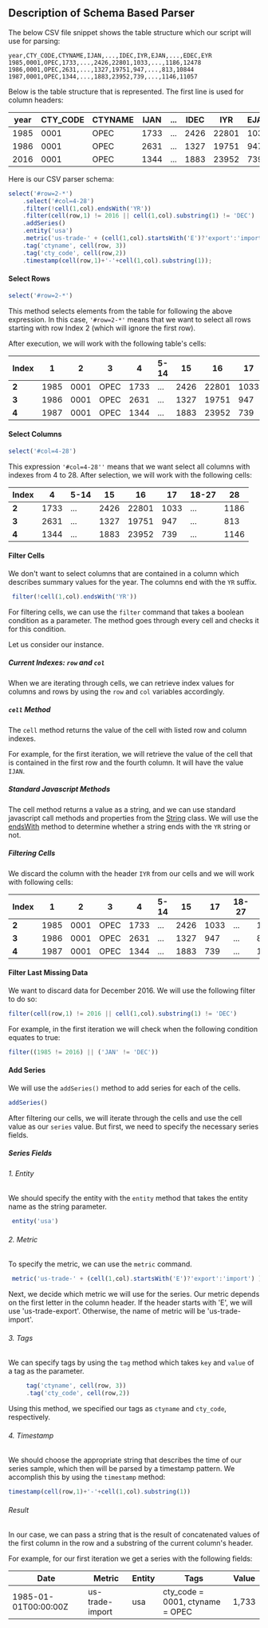 ## Description of Schema Based Parser

The below CSV file snippet shows the table structure which our script will use for parsing:

```csv
year,CTY_CODE,CTYNAME,IJAN,...,IDEC,IYR,EJAN,...,EDEC,EYR
1985,0001,OPEC,1733,...,2426,22801,1033,...,1186,12478
1986,0001,OPEC,2631,...,1327,19751,947,...,813,10844
1987,0001,OPEC,1344,...,1883,23952,739,...,1146,11057
```

Below is the table structure that is represented. The first line is used for column headers:

| year | CTY_CODE | CTYNAME | IJAN | ... | IDEC | IYR   | EJAN | ... | EDEC | EYR   | 
|------|----------|---------|------|-----|------|-------|------|-----|------|-------| 
| 1985 | 0001     | OPEC    | 1733 | ... | 2426 | 22801 | 1033 | ... | 1186 | 12478 | 
| 1986 | 0001     | OPEC    | 2631 | ... | 1327 | 19751 | 947  | ... | 813  | 10844 | 
| 2016 | 0001     | OPEC    | 1344 | ... | 1883 | 23952 | 739  | ... | 1146 | 11057 | 

Here is our CSV parser schema:
 
```javascript
select('#row=2-*')
    .select('#col=4-28')
    .filter(!cell(1,col).endsWith('YR'))
    .filter(cell(row,1) != 2016 || cell(1,col).substring(1) != 'DEC')
    .addSeries()
    .entity('usa')
    .metric('us-trade-' + (cell(1,col).startsWith('E')?'export':'import') )
    .tag('ctyname', cell(row, 3))
    .tag('cty_code', cell(row,2))
    .timestamp(cell(row,1)+'-'+cell(1,col).substring(1));
```

#### Select Rows

```javascript
select('#row=2-*')
```

This method selects elements from the table for following the above expression.
In this case, `'#row=2-*'`  means that we want to select all rows starting with row Index 2 (which will ignore the first row).

After execution, we will work with the following table's cells:

|  Index | 1   | 2    | 3    | 4    |5-14 | 15   | 16    | 17   |18-27|   28|  29   | 
|------|------|------|------|------|-----|------|-------|------|-----|------|-------| 
| **2** | 1985 | 0001 | OPEC | 1733 | ... | 2426 | 22801 | 1033 | ... | 1186 | 12478 | 
| **3** | 1986 | 0001 | OPEC | 2631 | ... | 1327 | 19751 | 947  | ... | 813  | 10844 | 
| **4** | 1987 | 0001 | OPEC | 1344 | ... | 1883 | 23952 | 739  | ... | 1146 | 11057 |
 
#### Select Columns  
 
 ```javascript
 select('#col=4-28')
 ```
 
This expression `'#col=4-28''` means that we want select all columns with indexes from 4 to 28. After selection, we will work with the following cells:

|  Index | 4    |5-14 | 15   | 16    | 17   |18-27|   28 |
|-------|-------|-----|------|-------|------|-----|------|
| **2** |  1733 | ... | 2426 | 22801 | 1033 | ... | 1186 | 
| **3** |  2631 | ... | 1327 | 19751 | 947  | ... | 813  |  
| **4** |  1344 | ... | 1883 | 23952 | 739  | ... | 1146 |
 
#### Filter Cells

We don't want to select columns that are contained in a column which describes summary values for the year. The columns end with the `YR` suffix.

```javascript
 filter(!cell(1,col).endsWith('YR'))
```

For filtering cells, we can use the `filter` command that takes a boolean condition as a parameter. The method goes through every cell and checks it for this condition.

Let us consider our instance. 

##### Current Indexes: `row` and `col`
When we are iterating through cells, we can retrieve index values for columns and rows by using the `row` and `col` variables accordingly.

##### `cell` Method 
The `cell` method returns the value of the cell with listed row and column indexes.

For example, for the first iteration, we will retrieve the value of the cell that is contained in the first row and the fourth column. It will have the value `IJAN`.

##### Standard Javascript Methods 
The cell method returns a value as a string, and we can use standard javascript call methods and properties from the [String](https://developer.mozilla.org/en-US/docs/Web/JavaScript/Reference/Global_Objects/String) class.
We will use the [endsWith](https://developer.mozilla.org/en-US/docs/Web/JavaScript/Reference/Global_Objects/String) method to determine whether a string ends with the `YR` string or not.

##### Filtering Cells
We discard the column with the header `IYR` from our cells and we will work with following cells:

|  Index | 1   | 2    | 3    | 4    |5-14 | 15  | 17   |18-27|   28  | 
|------|------|------|------|------|-----|------|------|-----|-------|
| **2** | 1985 | 0001 | OPEC | 1733 | ... | 2426 | 1033 | ... | 1186 | 
| **3** | 1986 | 0001 | OPEC | 2631 | ... | 1327 | 947  | ... | 813  | 
| **4** | 1987 | 0001 | OPEC | 1344 | ... | 1883 | 739  | ... | 1146 |


#### Filter Last Missing Data

We want to discard data for December 2016. We will use the following filter to do so:

```javascript
filter(cell(row,1) != 2016 || cell(1,col).substring(1) != 'DEC')
```

For example, in the first iteration we will check when the following condition equates to true: 

```javascript
filter((1985 != 2016) || ('JAN' != 'DEC'))
```

#### Add Series 

We will use the `addSeries()` method to add series for each of the cells.

```javascript
addSeries()
```

After filtering our cells, we will iterate through the cells and use the cell value as our `series` value. But first, we need to specify the necessary series fields.

##### Series Fields
###### 1.  Entity
    
   We should specify the entity with the `entity` method that takes the entity name as the string parameter. 
   
   ```javascript
    entity('usa')
   ```
    
###### 2.  Metric
   To specify the metric, we can use the `metric` command.
    
   ```javascript
    metric('us-trade-' + (cell(1,col).startsWith('E')?'export':'import') )
   ```
   
   Next, we decide which metric we will use for the series. Our metric depends on the first letter in the column header. If the header starts with 'E', we will use 'us-trade-export'.
   Otherwise, the name of metric will be 'us-trade-import'.

###### 3. Tags
   We can specify tags by using the `tag` method which takes `key` and `value` of a tag as the parameter.
   
   ```javascript
        tag('ctyname', cell(row, 3))
        .tag('cty_code', cell(row,2))
   ```
   
   Using this method, we specified our tags as `ctyname` and `cty_code`, respectively.
        
###### 4. Timestamp
   We should choose the appropriate string that describes the time of our series sample,
   which then will be parsed by a timestamp pattern. We accomplish this by using the `timestamp` method:
   
   ```javascript
   timestamp(cell(row,1)+'-'+cell(1,col).substring(1))
   ```
   
###### Result   
   
   In our case, we can pass a string that is the result of concatenated values of the first column in the row and a substring of the current column's header.
    
   For example, for our first iteration we get a series with the following fields:
 
 
| Date                 | Metric          | Entity | Tags                             | Value | 
|----------------------|-----------------|--------|----------------------------------|-------| 
| 1985-01-01T00:00:00Z | us-trade-import | usa    | cty_code = 0001, ctyname = OPEC  | 1,733 | 


